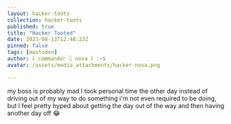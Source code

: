 ```yaml
---
layout: hacker-toots
collection: hacker-toots
published: true
title: "Hacker Tooted"
date: 2023-08-13T12:48:23Z
pinned: false
tags: [mastodon]
author: ⸸ commander ░ nova ⸸ :~$
avatar: /assets/media_attachments/hacker-nova.png

---
```


<p>my boss is probably mad I took personal time the other day instead of driving out of my way to do something i&#39;m not even required to be doing, but I feel pretty hyped about getting the day out of the way and then having another day off 😂​</p>


